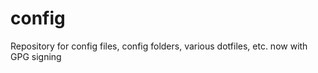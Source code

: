 config
======

Repository for config files, config folders, various dotfiles, etc.
now with GPG signing
